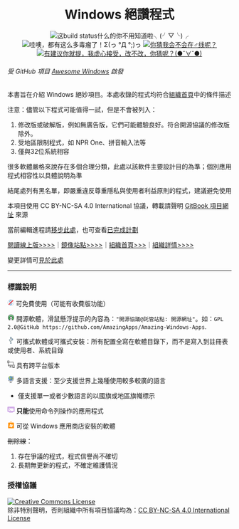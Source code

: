 <h1 align="center">Windows 絕讚程式</h1>

<p align="center">
<img src="https://img.shields.io/badge/build-passing-green.svg" title="这build status什么的你不用知道啦╮(╯▽╰)╭" />
<img src="https://img.shields.io/badge/%E7%A8%8B%E5%BC%8F%E7%B8%BD%E6%95%B8-313-blue.svg" title="哇噢，都有这么多毒瘤了！Σ(っ °Д °;)っ" />
<a href="https://t.me/joinchat/AAAAAESLWZxuUSkUqqk1rA" target="_blank">
<img src="https://img.shields.io/badge/%E2%98%8E%EF%B8%8F%E8%81%AF%E7%B9%AB-telegram-ff69b4.svg" title="你猜我会不会在♂线呢？"/>
</a>
<a href="https://github.com/AmazingApps/Amazing-Windows-Apps/issues" target="_blank">
<img src="https://img.shields.io/github/issues/AmazingApps/Amazing-Windows-Apps.svg" title="有建议你就提，我虚心接受，改不改，你猜呢？(●ˇ∀ˇ●)"/>
</a>
</p>

###### 受 GitHub 項目 [Awesome Windows](https://github.com/Awesome-Windows/Awesome) 啟發

本書旨在介紹 Windows 絕妙項目。本處收錄的程式均符合[組織首頁](http://amazingapps.org/#two)中的條件描述

注意：儘管以下程式可能值得一試，但是不會被列入：

1. 修改版或破解版，例如無廣告版，它們可能體驗良好。符合開源協議的修改版除外。
2. 受地區限制程式，如 NPR One、拼音輸入法等
3. 僅與32位系統相容

很多軟體嚴格來說存在多個合理分類，此處以該軟件主要設計目的為準；個別應用程式相容性以具體說明為準

結尾處列有黑名單，即嚴重違反尊重隱私與使用者利益原則的程式，建議避免使用

本項目使用 CC BY-NC-SA 4.0 International 協議，轉載請聲明 [GitBook 項目網址](https://www.gitbook.com/book/amazing-apps/windows-apps-that-amaze-us/details) 來源

當前編輯進程請[移步此處](https://github.com/AmazingApps/Amazing-Windows-Apps/issues?utf8=✓&q=label%3Aaccepted)，也可查看[已完成計劃](https://github.com/AmazingApps/Amazing-Windows-Apps/issues?utf8=✓&q=label%3Adone)

[閱讀線上版&gt;&gt;&gt;&gt;](https://amazing-apps.gitbooks.io/windows-apps-that-amaze-us)｜[鏡像站點>>>>](https://windowsapp.org/)｜[組織首頁>>>](http://amazingapps.org/)｜[組織詳情>>>>](https://www.gitbook.com/read/book/amazing-apps/organization-wiki)

變更詳情可[見於此處](https://github.com/AmazingApps/Amazing-Windows-Apps/commits/master)

---

### 標識說明

![](../assets/free.png) 可免費使用（可能有收費版功能）

![](../assets/open-source-icon.png) 開源軟體，滑鼠懸浮提示的內容為：`"開源協議@託管站點: 開源網址"`。如：`GPL 2.0@GitHub https://github.com/AmazingApps/Amazing-Windows-Apps`.

![](../assets/usb.png) 可攜式軟體或可攜式安裝：所有配置全寫在軟體目錄下，而不是寫入到註冊表或使用者、系統目錄

![](../assets/multi_platform.png) 具有跨平台版本

![](../assets/earth-globe.png) 多語言支援：至少支援世界上幾種使用較多較廣的語言

* 僅支援單一或者少數語言的以國旗或地區旗幟標示

![](../assets/command-line.png) **只能**使用命令列操作的應用程式

![](../assets/windows-store.png) 可從 Windows 應用商店安裝的軟體

~~刪除線~~：

1. 存在爭議的程式，程式信譽尚不確切
2. 長期無更新的程式，不確定維護情況

### 授權協議

<a rel="license" href="http://creativecommons.org/licenses/by-nc-sa/4.0/"><img alt="Creative Commons License" style="border-width:0" src="https://i.creativecommons.org/l/by-nc-sa/4.0/88x31.png" /></a><br /> 除非特別聲明，否則組織中所有項目協議均為：<a rel="license" href="http://creativecommons.org/licenses/by-nc-sa/4.0/">CC BY-NC-SA 4.0 International License</a>
